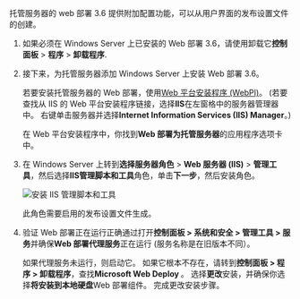 托管服务器的 web 部署 3.6 提供附加配置功能，可以从用户界面的发布设置文件的创建。

1. 如果必须在 Windows Server 上已安装的 Web 部署 3.6，请使用卸载它**控制面板** > **程序** > **卸载程序**.

2. 接下来，为托管服务器添加 Windows Server 上安装 Web 部署 3.6。

    若要安装托管服务器的 Web 部署，使用[Web 平台安装程序 (WebPI)](https://www.microsoft.com/web/downloads/platform.aspx)。 (若要查找从 IIS 的 Web 平台安装程序链接，选择**IIS**在左窗格中的服务器管理器中。 右键单击服务器并选择**Internet Information Services (IIS) Manager**。)

    在 Web 平台安装程序中，你找到**Web 部署为托管服务器**的应用程序选项卡中。

3. 在 Windows Server 上转到**选择服务器角色** > **Web 服务器 (IIS)** > **管理工具**，然后选择**IIS管理脚本和工具**角色，单击**下一步**，然后安装角色。

    ![安装 IIS 管理脚本和工具](../../deployment/media/tutorial-iis-management-scripts-and-tools.png)

    此角色需要启用的发布设置文件生成。

4. 验证 Web 部署正在运行正确通过打开**控制面板 > 系统和安全 > 管理工具 > 服务**并确保**Web 部署代理服务**正在运行 (服务名称是在旧版本不同）。

    如果代理服务未运行，则启动它。 如果它根本不存在，请转到**控制面板 > 程序 > 卸载程序**，查找**Microsoft Web Deploy <version>** 。 选择**更改**安装，并确保你选择**将安装到本地硬盘**Web 部署组件。 完成更改安装步骤。